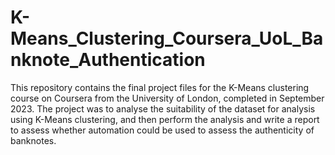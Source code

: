 # K-Means_Clustering_Coursera_UoL_Banknote_Authentication

This repository contains the final project files for the K-Means clustering course on Coursera from the University of London, completed in September 2023. The project was to analyse the suitability of the dataset for analysis using K-Means clustering, and then perform the analysis and write a report to assess whether automation could be used to assess the authenticity of banknotes.
